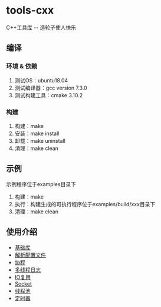 # tools-cxx
C++工具库 -- 造轮子使人快乐

## 编译
### 环境 & 依赖  
1. 测试OS：ubuntu18.04
2. 测试编译器：gcc version 7.3.0
3. 测试构建工具：cmake 3.10.2

### 构建  
1. 构建：make  
2. 安装：make install   
3. 卸载：make uninstall  
4. 清理：make clean

## 示例  
示例程序位于examples目录下  
1. 构建：make  
2. 执行：构建生成的可执行程序位于examples/build/xxx目录下  
3. 清理：make clean

## 使用介绍
* [基础库](/tools/base/README.md)
* [解析配置文件](/tools/config/README.md)  
* [协程](/tools/coroutine/README.md)
* [多线程日志](/tools/log/README.md)
* [IO复用](/tools/poller/README.md)
* [Socket](/tools/socket/README.md)
* [线程池](/tools/threadpool/README.md)
* [定时器](/tools/timer/README.md)